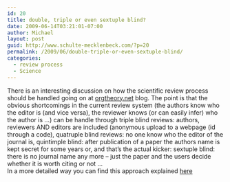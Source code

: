 ```yaml
---
id: 20
title: double, triple or even sextuple blind?
date: 2009-06-14T03:21:01-07:00
author: Michael
layout: post
guid: http://www.schulte-mecklenbeck.com/?p=20
permalink: /2009/06/double-triple-or-even-sextuple-blind/
categories:
  - review process
  - Science
---
```

There is an interesting discussion on how the scientific review process should be handled going on at [orgtheory.net](http://orgtheory.net) blog. The point is that the obvious shortcomings in the current review system (the authors know who the editor is (and vice versa), the reviewer knows (or can easily infer) who the author is &#8230;) can be handle through triple blind reviews: authors, reviewers AND editors are included (anonymous upload to a webpage (id through a code), quatruple blind reviews: no one know who the editor of the journal is, quintimple blind: after publication of a paper the authors name is kept secret for some years or, and that&#8217;s the actual kicker: sextuple blind: there is no journal name any more &#8211; just the paper and the users decide whether it is worth citing or not &#8230;  
In a more detailed way you can find this approach explained [here](http://orgtheory.wordpress.com/2007/01/23/a-modest-proposal-triple-blind-review/)